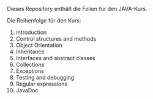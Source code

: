 Dieses Repository enthält die Folien für den JAVA-Kurs.

Die Reihenfolge für den Kurs:

1. Introduction
2. Control structures and methods
3. Object Orientation
4. Inheritance
5. Interfaces and abstract classes
6. Collections
7. Exceptions
8. Testing and debugging
9. Regular expressions
10. JavaDoc
